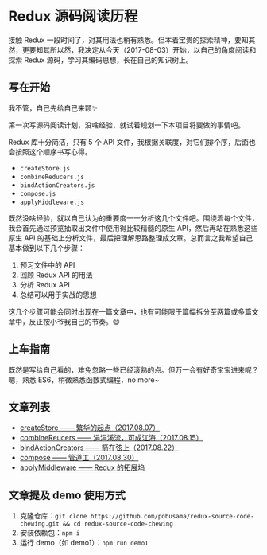 # Redux 源码阅读历程

接触 Redux 一段时间了，对其用法也稍有熟悉。但本着宝贵的探索精神，要知其然，更要知其所以然，我决定从今天（2017-08-03）开始，以自己的角度阅读和探索 Redux 源码，学习其编码思想，长在自己的知识树上。

## 写在开始
我不管，自己先给自己来颗✨

第一次写源码阅读计划，没啥经验，就试着规划一下本项目将要做的事情吧。

Redux 库十分简洁，只有 5 个 API 文件，我根据关联度，对它们排个序，后面也会按照这个顺序书写心得。

- `createStore.js`
- `combineReducers.js`
- `bindActionCreators.js`
- `compose.js`
- `applyMiddleware.js`

既然没啥经验，就以自己认为的重要度一一分析这几个文件吧。围绕着每个文件，我会首先通过预览抽取出文件中使用得比较精髓的原生 API，然后再站在熟悉这些原生 API 的基础上分析文件，最后把理解思路整理成文章。总而言之我希望自己基本做到以下几个步骤：
1. 预习文件中的 API
2. 回顾 Redux API 的用法
3. 分析 Redux API
4. 总结可以用于实战的思想

这几个步骤可能会同时出现在一篇文章中，也有可能限于篇幅拆分至两篇或多篇文章中，反正按小爷我自己的节奏。😄

## 上车指南

既然是写给自己看的，难免忽略一些已经滚熟的点。但万一会有好奇宝宝进来呢？嗯，熟悉 ES6，稍微熟悉函数式编程，no more~

## 文章列表
- [ createStore —— 繁华的起点（2017.08.07）](https://github.com/pobusama/redux-source-code-chewing/blob/master/posts/createStore.md)
- [ combineReucers —— 涓涓溪流，可成江海（2017.08.15）](https://github.com/pobusama/redux-source-code-chewing/blob/master/posts/combineReducers.md)
- [ bindActionCreators —— 箭在弦上（2017.08.22）](https://github.com/pobusama/redux-source-code-chewing/blob/master/posts/bindActionCreators.md)
- [ compose —— 管道工（2017.08.30）](https://github.com/pobusama/redux-source-code-chewing/blob/master/posts/compose.md)
- [applyMiddleware —— Redux 的拓展坞](ttps://github.com/pobusama/redux-source-code-chewing/blob/master/posts/applyMiddleware.md)

## 文章提及 demo 使用方式
1. 克隆仓库：`git clone https://github.com/pobusama/redux-source-code-chewing.git && cd redux-source-code-chewing`
2. 安装依赖包：`npm i`
3. 运行 demo（如 demo1）：`npm run demo1`
